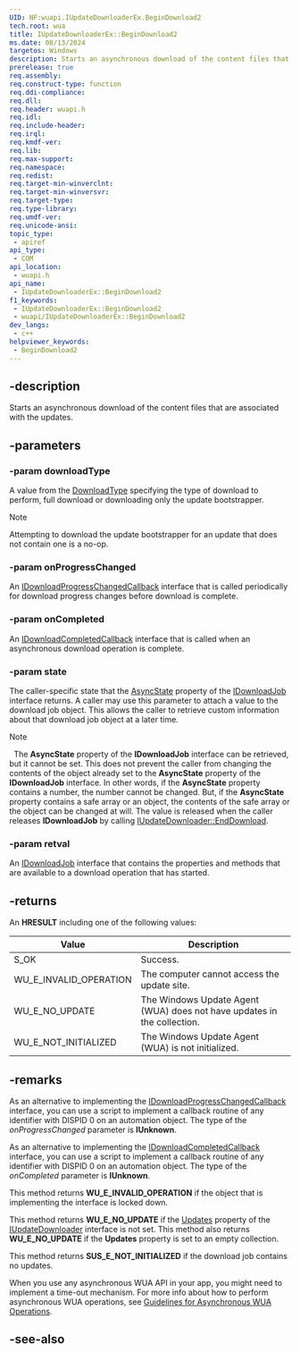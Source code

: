 ```yaml
---
UID: NF:wuapi.IUpdateDownloaderEx.BeginDownload2
tech.root: wua
title: IUpdateDownloaderEx::BeginDownload2
ms.date: 08/13/2024
targetos: Windows
description: Starts an asynchronous download of the content files that are associated with the updates. (IUpdateDownloaderEx)
prerelease: true
req.assembly: 
req.construct-type: function
req.ddi-compliance: 
req.dll: 
req.header: wuapi.h
req.idl: 
req.include-header: 
req.irql: 
req.kmdf-ver: 
req.lib: 
req.max-support: 
req.namespace: 
req.redist: 
req.target-min-winverclnt: 
req.target-min-winversvr: 
req.target-type: 
req.type-library: 
req.umdf-ver: 
req.unicode-ansi: 
topic_type:
 - apiref
api_type:
 - COM
api_location:
 - wuapi.h
api_name:
 - IUpdateDownloaderEx::BeginDownload2
f1_keywords:
 - IUpdateDownloaderEx::BeginDownload2
 - wuapi/IUpdateDownloaderEx::BeginDownload2
dev_langs:
 - c++
helpviewer_keywords:
 - BeginDownload2
---
```


## -description

Starts an asynchronous download of the content files that are associated with the updates. 

## -parameters

### -param downloadType

A value from the [DownloadType](ne-wuapi-downloadtype.md) specifying the type of download to perform, full download or downloading only the update bootstrapper. 

> [!NOTE]
> Attempting to download the update bootstrapper for an update that does not contain one is a no-op.

### -param onProgressChanged

An [IDownloadProgressChangedCallback](nn-wuapi-idownloadprogresschangedcallback.md) interface that is called periodically for download progress changes before download is complete.

### -param onCompleted

An [IDownloadCompletedCallback](nn-wuapi-idownloadcompletedcallback.md) interface that is called when an asynchronous download operation is complete.

### -param state

The caller-specific state that the [AsyncState](nf-wuapi-idownloadjob-get_asyncstate.md) property of the [IDownloadJob](nn-wuapi-idownloadjob.md) interface returns. A caller may use this parameter to attach a value to the download job object. This  allows the caller to retrieve custom information about that download job object at a later time.

> [!NOTE]
>  The **AsyncState** property of the **IDownloadJob** interface can be retrieved, but it cannot be set. This does not prevent the caller from changing the contents of the object already set to the **AsyncState** property of the **IDownloadJob** interface. In other words, if the **AsyncState** property contains a number, the number cannot be changed. But, if the **AsyncState** property contains a safe array or an object, the contents of the safe array or the object can be changed at will. The value is released when the caller releases **IDownloadJob** by calling [IUpdateDownloader::EndDownload](nf-wuapi-iupdatedownloader-enddownload.md).

### -param retval

An [IDownloadJob](/windows/desktop/api/wuapi/nn-wuapi-idownloadjob) interface that contains the properties and methods that are available to a download operation that has started.

## -returns

An **HRESULT** including one of the following values:

| Value | Description |
|-------|-------------|
| S_OK | Success. |
| WU_E_INVALID_OPERATION | The computer cannot access the update site. |
| WU_E_NO_UPDATE | The Windows Update Agent (WUA) does not have  updates in the collection. |
| WU_E_NOT_INITIALIZED | The Windows Update Agent (WUA) is not initialized. |


## -remarks

 As an alternative to implementing the [IDownloadProgressChangedCallback](n-wuapi-idownloadprogresschangedcallback.md) interface, you can use a script to implement a callback routine of any identifier with DISPID 0 on an automation object. The type of the  *onProgressChanged* parameter is **IUnknown**.

  As an alternative to implementing the [IDownloadCompletedCallback](nn-wuapi-idownloadcompletedcallback.md) interface, you can use a script to   implement a callback routine of any identifier with DISPID 0 on an automation object. The type of the *onCompleted* parameter is **IUnknown**.

This method returns **WU_E_INVALID_OPERATION** if the object that is implementing the interface is  locked down.

This method returns **WU_E_NO_UPDATE** if the [Updates](nf-wuapi-iupdatedownloader-get_updates.md) property of the [IUpdateDownloader](nn-wuapi-iupdatedownloader.md) interface is not set. This method also returns **WU_E_NO_UPDATE** if the **Updates** property is set to an empty collection.

This method returns **SUS_E_NOT_INITIALIZED** if the download job contains no updates.

When you use any asynchronous WUA API in your app, you might need to implement a time-out mechanism. For more info about how to perform asynchronous WUA operations, see [Guidelines for Asynchronous WUA Operations](/windows/desktop/Wua_Sdk/guidelines-for-asynchronous-wua-operations).

## -see-also

